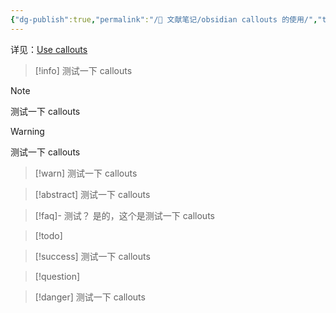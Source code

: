 ```yaml
---
{"dg-publish":true,"permalink":"/🌿 文献笔记/obsidian callouts 的使用/","tags":["Tools/obsidian"]}
---
```



详见：[Use callouts](https://help.obsidian.md/Editing+and+formatting/Callouts)

> [!info]
> 测试一下 callouts

> [!note]
> 测试一下 callouts

> [!warning]
> 测试一下 callouts

> [!warn]
> 测试一下 callouts

> [!abstract]
> 测试一下 callouts

> [!faq]- 测试？
> 是的，这个是测试一下 callouts

> [!todo]

> [!success]
> 测试一下 callouts

> [!question]

> [!danger]
> 测试一下 callouts